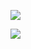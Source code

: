 [![](https://github-readme-stats.vercel.app/api?username=spencer741&count_private=true&show_icons=true&theme=light)](https://github.com/spencer741/spencer741)

<!--Found via Tom Xu ... OG: https://github.com/anuraghazra/github-readme-stats-->

![](https://page-views.glitch.me/badge?page_id=spencer741.spencer741) 


